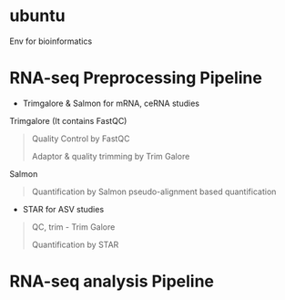 # ubuntu

Env for bioinformatics

# RNA-seq Preprocessing Pipeline
- Trimgalore & Salmon for mRNA, ceRNA studies

Trimgalore (It contains FastQC)
> Quality Control by FastQC
> 
> Adaptor & quality trimming by Trim Galore

Salmon
> Quantification by Salmon
>   pseudo-alignment based quantification

- STAR for ASV studies
> QC, trim - Trim Galore
>
> Quantification by STAR

# RNA-seq analysis Pipeline
